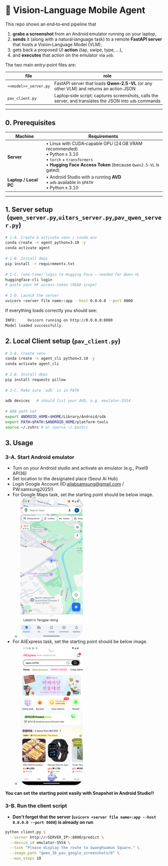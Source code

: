 # 📱 Vision‑Language Mobile Agent

This repo shows an end‑to‑end pipeline that

1. **grabs a screenshot** from an Android emulator running on your laptop,  
2. **sends** it (along with a natural‑language task) to a remote **FastAPI server** that hosts a Vision‑Language Model (VLM),  
3. gets back a proposed UI **action** (tap, swipe, type, …),  
4. and **executes** that action on the emulator via `adb`.

The two main entry‑point files are:

| file | role |
|------|------|
| `<<model>>_server.py` | FastAPI server that loads **Qwen‑2.5-VL** (or any other VLM) and returns an action JSON |
| `pav_client.py` | Laptop‑side script: captures screenshots, calls the server, and translates the JSON into `adb` commands |

---

## 0. Prerequisites

| Machine | Requirements |
|---------|--------------|
| **Server** | • Linux with CUDA‑capable GPU (24 GB VRAM recommended)<br>• Python ≥ 3.10<br>• `torch` + `transformers`<br>• **Hugging Face Access Token** (because `Qwen2.5‑VL` is gated) |
| **Laptop / Local PC** | • Android Studio with a running **AVD**<br>• `adb` available in `$PATH`<br>• Python ≥ 3.10 |

---

## 1. Server setup  (`qwen_server.py`,`uitars_server.py`,`pav_qwen_server.py`)

```bash
# 1‑A. Create & activate venv / conda env
conda create -n agent python=3.10 -y
conda activate agent

# 1‑B. Install deps
pip install -r requirements.txt

# 1‑C. (one‑time) login to Hugging Face – needed for Qwen‑VL
huggingface-cli login
# paste your HF access‑token (READ scope)

# 1‑D. Launch the server
uvicorn <server file name>:app --host 0.0.0.0 --port 8000
```

If everything loads correctly you should see:
```bash
INFO:     Uvicorn running on http://0.0.0.0:8000
Model loaded successfully.
```

## 2. Local Client setup (`pav_client.py`)
```bash
# 2‑A. Create venv
conda create -n agent_cli python=3.10 -y
conda activate agent_cli

# 2‑B. Install deps
pip install requests pillow

# 2‑C. Make sure `adb` is in PATH

adb devices   # should list your AVD, e.g. emulator‑5554

# ADB path set
export ANDROID_HOME=$HOME/Library/Android/sdk
export PATH=$PATH:$ANDROID_HOME/platform-tools
source ~/.zshrc # or source ~/.bashrc
```


## 3. Usage
### 3-A. Start Android emulator
- Turn on your Android studio and activate an emulator (e.g., Pixel9 API36)
- Set location to the designated place (Seoul Ai Hub)
- Login Google Account (ID:ailabsamsung@gmail.com / PW:samsung2025!)
- For Google Maps task, set the starting point should be below image.
  - <img src="assets/google_maps.png" width="200"/>
- For AliExpress task, set the starting point should be below image.
  - <img src="assets/aliexpress.png" width="200"/>
  
**You can set the starting point easily with Snapshot in Android Studio!!**

### 3-B. Run the client script
- **Don't forget that the server (`uvicorn <server file name>:app --host 0.0.0.0 --port 8000`) is already on run**
```bash
python client.py \
  --server http://<SERVER_IP>:8000/predict \
  --device_id emulator-5554 \
  --task "Please display the route to Gwanghwamun Square." \
  --image_path "qwen_3b_pav_google_screenshots/0" \
  --max_steps 10
```
